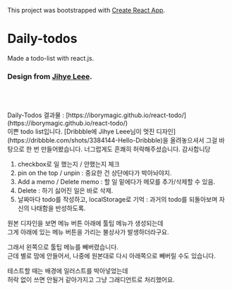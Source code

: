 This project was bootstrapped with [Create React App](https://github.com/facebook/create-react-app).

# Daily-todos
Made a todo-list with react.js.
### Design from [Jihye Leee](http://jihyeleee.com/).
<br />
<br />
<br />
Daily-Todos 결과물 : [https://iborymagic.github.io/react-todo/](https://iborymagic.github.io/react-todo/)
<br />
이쁜 todo list입니다.  
[Dribbble에 Jihye Leee님이 멋진 디자인](https://dribbble.com/shots/3384144-Hello-Dribbble)을 올려놓으셔서  
그걸 바탕으로 한 번 만들어봤습니다.  
너그럽게도 흔쾌히 허락해주셨습니다. 감사합니당  

1. checkbox로 일 했는지 / 안했는지 체크
2. pin on the top / unpin : 중요한 건 상단에다가 박아놔야지.
3. Add a memo / Delete memo : 할 일 밑에다가 메모를 추가/삭제할 수 있음.
4. Delete : 하기 싫어진 일은 바로 삭제.
5. 날짜마다 todo를 작성하고, localStorage로 기억 : 과거의 todo를 되돌아보며 자신의 나태함을 반성하도록.

원본 디자인을 보면 메뉴 버튼 아래에 툴팁 메뉴가 생성되는데  
그게 아래에 있는 메뉴 버튼을 가리는 불상사가 발생하더라구요.  

그래서 왼쪽으로 툴팁 메뉴를 빼버렸습니다.  
근데 별로 맘에 안들어서, 나중에 원본대로 다시 아래쪽으로 빼버릴 수도 있습니다.  

테스트할 때는 배경에 일러스트를 박아넣었는데  
허락 없이 쓰면 안될거 같아가지고 그냥 그래디언트로 처리했어요.  

